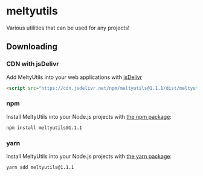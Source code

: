 # meltyutils
Various utilities that can be used for any projects!


## Downloading

### CDN with jsDelivr

Add MeltyUtils into your web applications with [jsDelivr](https://www.jsdelivr.com)

```html
<script src="https://cdn.jsdelivr.net/npm/meltyutils@1.1.1/dist/meltyutils.js" integrity="sha384-xYW2gXH8FNPVMxppR/+Ll0MIne1X9Rp79PM/pJZf4VlK7byFofNcbmvq/tBkZU7O" crossorigin="anonymous">
```

### npm

Install MeltyUtils into your Node.js projects with [the npm package](https://www.npmjs.com/package/meltyutils):

```sh
npm install meltyutils@1.1.1
```

### yarn

Install MeltyUtils into your Node.js projects with [the yarn package](https://yarnpkg.com/package/meltyutils):

```sh
yarn add meltyutils@1.1.1
```